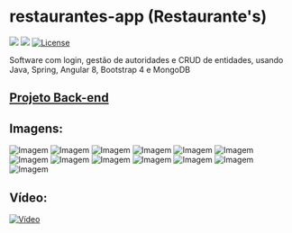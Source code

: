 # restaurantes-app (Restaurante's)

[<img src="https://api.travis-ci.org/caiocampos/restaurantes-app.svg?branch=master">](https://travis-ci.org/caiocampos/restaurantes-app)
![](https://img.shields.io/david/caiocampos/restaurantes-app.svg)
[![License](https://img.shields.io/github/license/caiocampos/restaurantes-app.svg)](LICENSE)

Software com login, gestão de autoridades e CRUD de entidades, usando Java, Spring, Angular 8, Bootstrap 4 e MongoDB

## [Projeto Back-end](https://github.com/caiocampos/Restaurantes)

## Imagens:

![Imagem](https://image.ibb.co/h0xKdc/1.png)
![Imagem](https://image.ibb.co/cLskJc/2.png)
![Imagem](https://image.ibb.co/bMDEBx/3.png)
![Imagem](https://image.ibb.co/kbpAjH/4.png)
![Imagem](https://image.ibb.co/fbjXyc/5.png)
![Imagem](https://image.ibb.co/mREAjH/6.png)
![Imagem](https://image.ibb.co/d70SWx/7.png)
![Imagem](https://image.ibb.co/dH2Kdc/8.png)
![Imagem](https://image.ibb.co/fVquBx/9.png)
![Imagem](https://image.ibb.co/nLKXyc/10.png)
![Imagem](https://image.ibb.co/goM1rx/11.png)
![Imagem](https://image.ibb.co/imPMrx/12.png)
![Imagem](https://image.ibb.co/nu5SWx/13.png)

## Vídeo:

[![Vídeo](https://img.youtube.com/vi/7vCkjK5-W7Q/0.jpg)](https://www.youtube.com/watch?v=7vCkjK5-W7Q)
